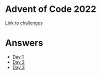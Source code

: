 # Advent of Code 2022

[Link to challenges](https://adventofcode.com/2022/)

# Answers

- [Day 1](./day%201/README.md)
- [Day 2](./day%202/README.md)
- [Day 3](./day%203/README.md)

